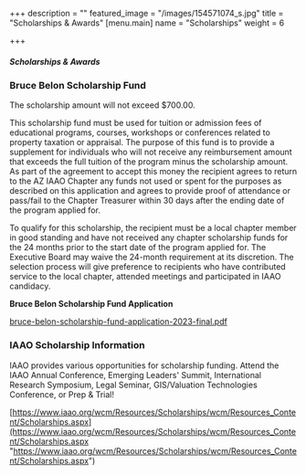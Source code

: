 +++
description = ""
featured_image = "/images/154571074_s.jpg"
title = "Scholarships & Awards"
[menu.main]
name = "Scholarships"
weight = 6

+++
##### **Scholarships & Awards**

### **Bruce Belon Scholarship Fund**

The scholarship amount will not exceed $700.00.

This scholarship fund must be used for tuition or admission fees of educational programs, courses, workshops or conferences related to property taxation or appraisal. The purpose of this fund is to provide a supplement for individuals who will not receive any reimbursement amount that exceeds the full tuition of the program minus the scholarship amount. As part of the agreement to accept this money the recipient agrees to return to the AZ IAAO Chapter any funds not used or spent for the purposes as described on this application and agrees to provide proof of attendance or pass/fail to the Chapter Treasurer within 30 days after the ending date of the program applied for.

To qualify for this scholarship, the recipient must be a local chapter member in good standing and have not received any chapter scholarship funds for the 24 months prior to the start date of the program applied for. The Executive Board may waive the 24-month requirement at its discretion. The selection process will give preference to recipients who have contributed service to the local chapter, attended meetings and participated in IAAO candidacy.

**Bruce Belon Scholarship Fund Application**

[bruce-belon-scholarship-fund-application-2023-final.pdf](/images/bruce-belon-scholarship-fund-application-2023-final.pdf "bruce-belon-scholarship-fund-application-2023-final.pdf")

### **IAAO Scholarship Information**

IAAO provides various opportunities for scholarship funding. Attend the IAAO Annual Conference, Emerging Leaders' Summit, International Research Symposium, Legal Seminar, GIS/Valuation Technologies Conference, or Prep & Trial!

[https://www.iaao.org/wcm/Resources/Scholarships/wcm/Resources_Content/Scholarships.aspx](https://www.iaao.org/wcm/Resources/Scholarships/wcm/Resources_Content/Scholarships.aspx "https://www.iaao.org/wcm/Resources/Scholarships/wcm/Resources_Content/Scholarships.aspx")